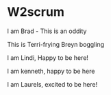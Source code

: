 # W2scrum
I am Brad - This is an oddity

This is Terri-frying Breyn boggling

I am Lindi, Happy to be here!

I am kenneth, happy to be here

I am Laurels, excited to be here!

